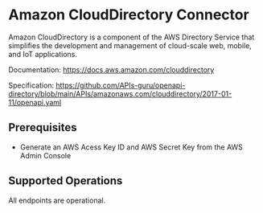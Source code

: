 # Amazon CloudDirectory Connector
Amazon CloudDirectory is a component of the AWS Directory Service that simplifies the development and management of cloud-scale web, mobile, and IoT applications.

Documentation: https://docs.aws.amazon.com/clouddirectory

Specification: https://github.com/APIs-guru/openapi-directory/blob/main/APIs/amazonaws.com/clouddirectory/2017-01-11/openapi.yaml

## Prerequisites

+ Generate an AWS Acess Key ID and AWS Secret Key from the AWS Admin Console

## Supported Operations
All endpoints are operational.